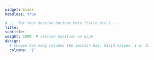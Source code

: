 ```yaml
---
widget: blank
headless: true

# ... Put Your Section Options Here (title etc.) ...
title:
subtitle:
weight: 1000  # section position on page
design:
  # Choose how many columns the section has. Valid values: 1 or 2.
  columns: '1'
---
```


<div class="map">
    <script type='text/javascript' id='clustrmaps' src='//cdn.clustrmaps.com/map_v2.js?cl=3f70b5&w=300&t=n&d=fBgP3W7WhQGjHBXS_ef-XizbFyKtyNeJyVkFbGYRRBE&co=ffffff&ct=3f3f3f&cmo=ff9797&cmn=e86666'></script>
</div>

